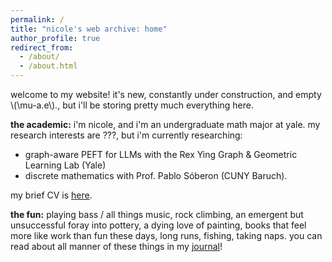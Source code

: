 ```yaml
---
permalink: /
title: "nicole's web archive: home"
author_profile: true
redirect_from: 
  - /about/
  - /about.html
---
```


welcome to my website! it's new, constantly under construction, and empty \\(\mu-a.e\\)., but i'll be storing pretty much everything here.

**the academic:** i'm nicole, and i'm an undergraduate math major at yale. my research interests are ???, but i'm currently researching:
* graph-aware PEFT for LLMs with the Rex Ying Graph & Geometric Learning Lab (Yale)
* discrete mathematics with Prof. Pablo Sóberon (CUNY Baruch). 

my brief CV is [here](cv/ "cv").

**the fun:** playing bass / all things music, rock climbing, an emergent but unsuccessful foray into pottery, a dying love of painting, books that feel more like work than fun these days, long runs, fishing, taking naps. you can read about all manner of these things in my [journal](journal/ "journal")!